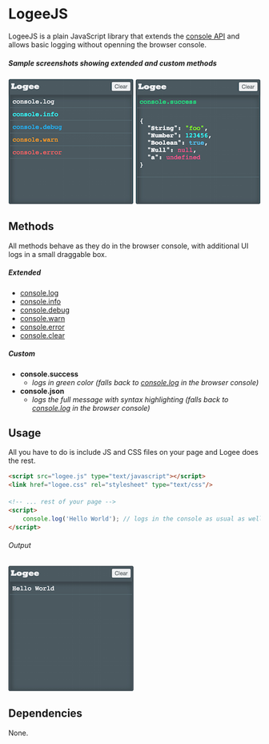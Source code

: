 # LogeeJS 

LogeeJS is a plain JavaScript library that extends the [console API](https://developer.chrome.com/devtools/docs/console-api) and allows basic logging without openning the browser console.

##### Sample screenshots showing extended and custom methods

![Enhanced Methods](https://raw.githubusercontent.com/nem035/logee.js/master/screenshots/existing_methods.png)
![Custom Methods](https://raw.githubusercontent.com/nem035/logee.js/master/screenshots/custom_methods.png)

## Methods

All methods behave as they do in the browser console, with additional UI logs in a small draggable box.

##### Extended
* [console.log](https://developer.chrome.com/devtools/docs/console-api#consolelog)
* [console.info](https://developer.chrome.com/devtools/docs/console-api#consoleinfo)
* [console.debug](https://developer.chrome.com/devtools/docs/console-api#consoledebug)
* [console.warn](https://developer.chrome.com/devtools/docs/console-api#consolewarn)
* [console.error](https://developer.chrome.com/devtools/docs/console-api#consoleerror)
* [console.clear](https://developer.chrome.com/devtools/docs/console-api#consoleclear)

##### Custom
* **console.success** 
	* *logs in green color (falls back to [console.log](https://developer.chrome.com/devtools/docs/console-api#consolelog) in the browser console)*
* **console.json**	 
	* *logs the full message with syntax highlighting (falls back to [console.log](https://developer.chrome.com/devtools/docs/console-api#consolelog) in the browser console)*

## Usage

All you have to do is include JS and CSS files on your page and Logee does the rest.

```html
<script src="logee.js" type="text/javascript"></script>
<link href="logee.css" rel="stylesheet" type="text/css"/>

<!-- ... rest of your page -->
<script>
	console.log('Hello World'); // logs in the console as usual as well as in the Logee box
</script>

```
###### Output

![Hello World](https://raw.githubusercontent.com/nem035/logee.js/master/screenshots/hello_world.png)

## Dependencies

None.

